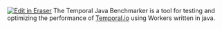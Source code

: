 [![Edit in Eraser](https://firebasestorage.googleapis.com/v0/b/second-petal-295822.appspot.com/o/images%2Fgithub%2FOpen%20in%20Eraser.svg?alt=media&token=968381c8-a7e7-472a-8ed6-4a6626da5501)](https://app.eraser.io/workspace/vOUk3ycCXOa35Kr58qei)
The Temporal Java Benchmarker is a tool for testing and optimizing the performance of [﻿Temporal.io](https://Temporal.io) using Workers written in java.






<!--- Eraser file: https://app.eraser.io/workspace/vOUk3ycCXOa35Kr58qei --->